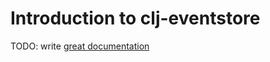 # Introduction to clj-eventstore

TODO: write [great documentation](http://jacobian.org/writing/what-to-write/)
